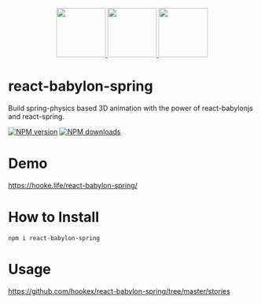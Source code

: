 <p align="center">
  <a href="https://reactjs.org/">
    <img src="https://user-images.githubusercontent.com/3053496/83405069-5b01e580-a43e-11ea-8839-8e59b1f28f20.png" height="100" align=center/>
  </a>
  <a href="https://www.babylonjs.com/">
   <img src="https://user-images.githubusercontent.com/3053496/83405158-7e2c9500-a43e-11ea-847b-2c2c1110fd98.png" height="100" align=center/>
  </a>
  <a href="https://www.react-spring.io/">
   <img src="https://user-images.githubusercontent.com/3053496/83405246-acaa7000-a43e-11ea-96e7-fba4ca99e13d.png" height="100" align=center/>
  </a>
</p>


# react-babylon-spring
Build spring-physics based 3D animation with the power of react-babylonjs and react-spring.

[![NPM version](http://img.shields.io/npm/v/react-babylon-spring.svg?style=flat-square)](https://www.npmjs.com/package/react-babylon-spring) 
[![NPM downloads](http://img.shields.io/npm/dm/react-babylon-spring.svg?style=flat-square)](https://www.npmjs.com/package/react-babylon-spring)

# Demo
https://hooke.life/react-babylon-spring/

# How to Install
```
npm i react-babylon-spring
```

# Usage
https://github.com/hookex/react-babylon-spring/tree/master/stories
